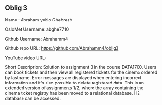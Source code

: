 Oblig 3
-------

Name : Abraham yebio Ghebreab

OsloMet Username: abghe7710

Github Username: Abrahamm4

Github repo URL: https://github.com/Abrahamm4/oblig3

YouTube video URL: 

Short Descriprion: Solution to assignment 3 in the course DATA1700. 
Users can book tickets and then view all registered tickets for the cinema ordered by lastname.
Error messages are displayed when entering incorrect information and it's also possible to delete registered data.
This is an extended version of assignments 1/2, where the array containing the cinema ticket registry has been moved to a relational database.
H2 database can be accessed. 
